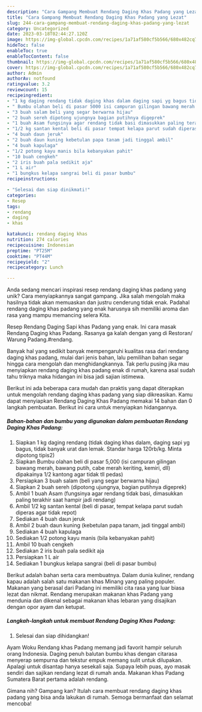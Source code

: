 ```yaml
---
description: "Cara Gampang Membuat Rendang Daging Khas Padang yang Lezat"
title: "Cara Gampang Membuat Rendang Daging Khas Padang yang Lezat"
slug: 244-cara-gampang-membuat-rendang-daging-khas-padang-yang-lezat
category: Uncategorized
date: 2023-03-18T02:44:27.120Z
image: https://img-global.cpcdn.com/recipes/1a71af580cf5b566/680x482cq70/rendang-daging-khas-padang-foto-resep-utama.jpg
hideToc: false
enableToc: true
enableTocContent: false
thumbnail: https://img-global.cpcdn.com/recipes/1a71af580cf5b566/680x482cq70/rendang-daging-khas-padang-foto-resep-utama.jpg
cover: https://img-global.cpcdn.com/recipes/1a71af580cf5b566/680x482cq70/rendang-daging-khas-padang-foto-resep-utama.jpg
author: Admin
authorAv: notfound
ratingvalue: 3.2
reviewcount: 15
recipeingredient:
- "1 kg daging rendang tidak daging khas dalam daging sapi yg bagus tidak banyak urat dan lemak Standar harga 120rbkg Minta dipotong tipis2"
- " Bumbu olahan beli di pasar 5000 isi campuran gilingan bawang merah bawang putih cabe merah keriting kemiri dll dipakainya 12 kantong agar tidak tll pedas"
- "3 buah salam beli yang segar berwarna hijau"
- "2 buah sereh dipotong ujungnya bagian putihnya digeprek"
- "1 buah Asam fungsinya agar rendang tidak basi dimasukkan paling terakhir saat hampir jadi rendang"
- "1/2 kg santan kental beli di pasar tempat kelapa parut sudah diperas agar tidak repot"
- "4 buah daun jeruk"
- "2 buah daun kuning kebetulan papa tanam jadi tinggal ambil"
- "4 buah kapulaga"
- "1/2 potong kayu manis bila kebanyakan pahit"
- "10 buah cengkeh"
- "2 iris buah pala sedikit aja"
- "1 L air"
- "1 bungkus kelapa sangrai beli di pasar bumbu"
recipeinstructions:

- "Selesai dan siap dinikmati!"
categories:
- Resep
tags:
- rendang
- daging
- khas

katakunci: rendang daging khas 
nutrition: 274 calories
recipecuisine: Indonesian
preptime: "PT25M"
cooktime: "PT44M"
recipeyield: "2"
recipecategory: Lunch

---
```





Anda sedang mencari inspirasi resep rendang daging khas padang yang unik? Cara menyiapkannya sangat gampang. Jika salah mengolah maka hasilnya tidak akan memuaskan dan justru cenderung tidak enak. Padahal rendang daging khas padang yang enak harusnya sih memiliki aroma dan rasa yang mampu memancing selera Kita.





Resep Rendang Daging Sapi khas Padang yang enak. Ini cara masak Rendang Daging khas Padang. Rasanya ga kalah dengan yang di Restoran/ Warung Padang.#rendang.

Banyak hal yang sedikit banyak mempengaruhi kualitas rasa dari rendang daging khas padang, mulai dari jenis bahan, lalu pemilihan bahan segar hingga cara mengolah dan menghidangkannya. Tak perlu pusing jika mau menyiapkan rendang daging khas padang enak di rumah, karena asal sudah tahu triknya maka hidangan ini bisa jadi sajian istimewa.






Berikut ini ada beberapa cara mudah dan praktis yang dapat diterapkan untuk mengolah rendang daging khas padang yang siap dikreasikan. Kamu dapat menyiapkan Rendang Daging Khas Padang memakai 14 bahan dan 0 langkah pembuatan. Berikut ini cara untuk menyiapkan hidangannya.

<!--inarticleads1-->

##### Bahan-bahan dan bumbu yang digunakan dalam pembuatan Rendang Daging Khas Padang:

1. Siapkan 1 kg daging rendang (tidak daging khas dalam, daging sapi yg bagus, tidak banyak urat dan lemak. Standar harga 120rb/kg. Minta dipotong tipis2)
1. Siapkan  Bumbu olahan beli di pasar 5,000 (isi campuran gilingan bawang merah, bawang putih, cabe merah keriting, kemiri, dll) dipakainya 1/2 kantong agar tidak tll pedas)
1. Persiapkan 3 buah salam (beli yang segar berwarna hijau)
1. Siapkan 2 buah sereh (dipotong ujungnya, bagian putihnya digeprek)
1. Ambil 1 buah Asam (fungsinya agar rendang tidak basi, dimasukkan paling terakhir saat hampir jadi rendang)
1. Ambil 1/2 kg santan kental (beli di pasar, tempat kelapa parut sudah diperas agar tidak repot)
1. Sediakan 4 buah daun jeruk
1. Ambil 2 buah daun kuning (kebetulan papa tanam, jadi tinggal ambil)
1. Sediakan 4 buah kapulaga
1. Sediakan 1/2 potong kayu manis (bila kebanyakan pahit)
1. Ambil 10 buah cengkeh
1. Sediakan 2 iris buah pala sedikit aja
1. Persiapkan 1 L air
1. Sediakan 1 bungkus kelapa sangrai (beli di pasar bumbu)


Berikut adalah bahan serta cara membuatnya. Dalam dunia kuliner, rendang kapau adalah salah satu makanan khas Minang yang paling populer. Makanan yang berasal dari Padang ini memiliki cita rasa yang luar biasa lezat dan nikmat. Rendang merupakan makanan khas Padang yang mendunia dan dikenal sebagai makanan khas lebaran yang disajikan dengan opor ayam dan ketupat. 

<!--inarticleads2-->

##### Langkah-langkah untuk membuat Rendang Daging Khas Padang:


1. Selesai dan siap dihidangkan!

Ayam Woku Rendang khas Padang memang jadi favorit hampir seluruh orang Indonesia. Daging penuh balutan bumbu khas dengan citarasa menyerap sempurna dan tekstur empuk memang sulit untuk dilupakan. Apalagi untuk disantap hanya sesekali saja. Supaya lebih puas, ayo masak sendiri dan sajikan rendang lezat di rumah anda. Makanan khas Padang Sumatera Barat pertama adalah rendang. 

Gimana nih? Gampang kan? Itulah cara membuat rendang daging khas padang yang bisa anda lakukan di rumah. Semoga bermanfaat dan selamat mencoba!
